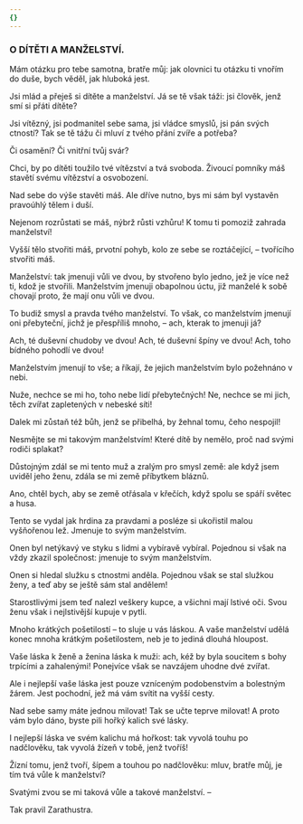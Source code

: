 ```yaml
---
{}
---
```


### O DÍTĚTI A MANŽELSTVÍ.

Mám otázku pro tebe samotna, bratře můj: jak olovnici tu otázku ti vnořím do duše, bych věděl, jak hluboká jest. 

Jsi mlád a přeješ si dítěte a manželství. Já se tě však táži: jsi člověk, jenž smí si přáti dítěte? 

Jsi vítězný, jsi podmanitel sebe sama, jsi vládce smyslů, jsi pán svých ctností? Tak se tě tážu či mluví z tvého přání zvíře a potřeba? 

Či osamění? Či vnitřní tvůj svár?

Chci, by po dítěti toužilo tvé vítězství a tvá svoboda. Živoucí pomníky máš stavětí svému vítězství a osvobození.

Nad sebe do výše stavěti máš. Ale dříve nutno, bys mi sám byl vystavěn pravoúhlý tělem i duší.

Nejenom rozrůstati se máš, nýbrž růsti vzhůru! K tomu ti pomoziž zahrada manželství!

Vyšší tělo stvořiti máš, prvotní pohyb, kolo ze sebe se roztáčející, – tvořícího stvořiti máš.

Manželství: tak jmenuji vůli ve dvou, by stvořeno bylo jedno, jež je více než ti, kdož je stvořili. Manželstvím jmenuji obapolnou úctu, již manželé k sobě chovají proto, že mají onu vůli ve dvou.

To budiž smysl a pravda tvého manželství. To však, co manželstvím jmenují oni přebyteční, jichž je přespříliš mnoho, – ach, kterak to jmenuji já?

Ach, té duševní chudoby ve dvou! Ach, té duševní špíny ve dvou! Ach, toho bídného pohodlí ve dvou!

Manželstvím jmenují to vše; a říkají, že jejich manželstvím bylo požehnáno v nebi.

Nuže, nechce se mi ho, toho nebe lidí přebytečných! Ne, nechce se mi jich, těch zvířat zapletených v nebeské síti!

Dalek mi zůstaň též bůh, jenž se přibelhá, by žehnal tomu, čeho nespojil!

Nesmějte se mi takovým manželstvím! Které dítě by nemělo, proč nad svými rodiči splakat?

Důstojným zdál se mi tento muž a zralým pro smysl země: ale když jsem uviděl jeho ženu, zdála se mi země příbytkem bláznů.

Ano, chtěl bych, aby se země otřásala v křečích, když spolu se spáří světec a husa.

Tento se vydal jak hrdina za pravdami a posléze si ukořistil malou vyšňořenou lež. Jmenuje to svým manželstvím.

Onen byl netýkavý ve styku s lidmi a vybíravě vybíral. Pojednou si však na vždy zkazil společnost: jmenuje to svým manželstvím.

Onen si hledal služku s ctnostmi anděla. Pojednou však se stal služkou ženy, a teď aby se ještě sám stal andělem!

Starostlivými jsem teď nalezl veškery kupce, a všichni mají lstivé oči. Svou ženu však i nejlstivější kupuje v pytli.

Mnoho krátkých pošetilostí – to sluje u vás láskou. A vaše manželství udělá konec mnoha krátkým pošetilostem, neb je to jediná dlouhá hloupost.

Vaše láska k ženě a ženina láska k muži: ach, kéž by byla soucitem s bohy trpícími a zahalenými! Ponejvíce však se navzájem uhodne dvé zvířat.

Ale i nejlepší vaše láska jest pouze vzníceným podobenstvím a bolestným žárem. Jest pochodní, jež má vám svítit na vyšší cesty.

Nad sebe samy máte jednou milovat! Tak se učte teprve milovat! A proto vám bylo dáno, byste pili hořký kalich své lásky. 

I nejlepší láska ve svém kalichu má hořkost: tak vyvolá touhu po nadčlověku, tak vyvolá žízeň v tobě, jenž tvoříš! 

Žízní tomu, jenž tvoří, šípem a touhou po nadčlověku: mluv, bratře můj, je tím tvá vůle k manželství? 

Svatými zvou se mi taková vůle a takové manželství. –

  

Tak pravil Zarathustra.
